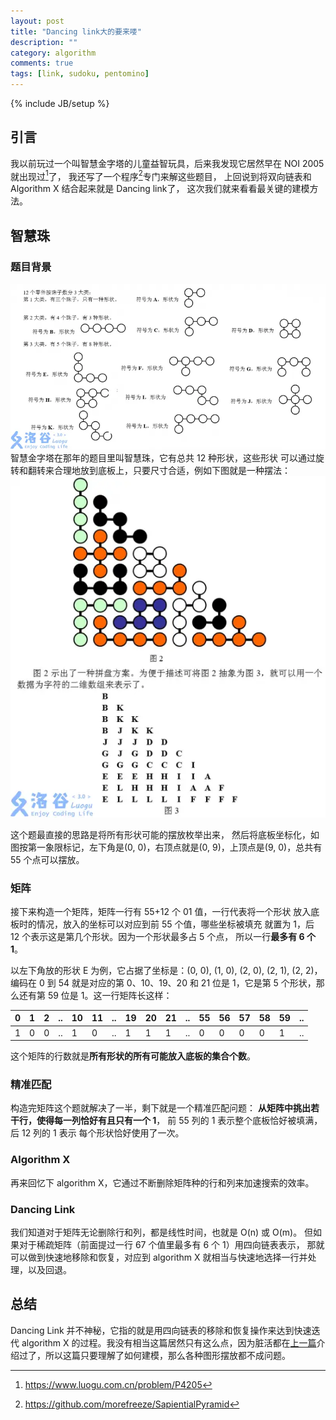 ```yaml
---
layout: post
title: "Dancing link大的要来喽"
description: ""
category: algorithm
comments: true
tags: [link, sudoku, pentomino]
---
```


{% include JB/setup %}


## 引言
我以前玩过一个叫智慧金字塔的儿童益智玩具，后来我发现它居然早在 NOI 2005 就出现过[^1]了，
我还写了一个程序[^2]专门来解这些题目，
上回说到将双向链表和 Algorithm X 结合起来就是 Dancing link了，
这次我们就来看看最关键的建模方法。
<!--more-->

## 智慧珠

### 题目背景
![alt text](/images/dancing_shapes.png)
智慧金字塔在那年的题目里叫智慧珠，它有总共 12 种形状，这些形状
可以通过旋转和翻转来合理地放到底板上，只要尺寸合适，例如下图就是一种摆法：
![alt text](/images/dancing_solution.png)

这个题最直接的思路是将所有形状可能的摆放枚举出来，
然后将底板坐标化，如图按第一象限标记，左下角是(0, 0)，右顶点就是(0, 9)，上顶点是(9, 0)，总共有 55 个点可以摆放。

### 矩阵
接下来构造一个矩阵，矩阵一行有 55+12 个 01 值，一行代表将一个形状
放入底板时的情况，放入的坐标可以对应到前 55 个值，哪些坐标被填充
就置为 1，后 12 个表示这是第几个形状。因为一个形状最多占 5 个点，
所以一行**最多有 6 个 1**。

以左下角放的形状 E 为例，它占据了坐标是：(0, 0), (1, 0), (2, 0),
(2, 1), (2, 2)，编码在 0 到 54 就是对应的第 0、10、19、20 和 21
位是 1，它是第 5 个形状，那么还有第 59 位是 1。这一行矩阵长这样：

| 0| 1| 2|..|10|11|..|19|20|21|..|55|56|57|58|59|..|
|--|--|--|--|--|--|--|--|--|--|--|--|--|--|--|--|--|
| 1| 0| 0|..| 1| 0|..| 1| 1| 1|..| 0| 0| 0| 0| 1|..|

这个矩阵的行数就是**所有形状的所有可能放入底板的集合个数**。

### 精准匹配
构造完矩阵这个题就解决了一半，剩下就是一个精准匹配问题：
**从矩阵中挑出若干行，使得每一列恰好有且只有一个 1**，
前 55 列的 1 表示整个底板恰好被填满，后 12 列的 1 表示
每个形状恰好使用了一次。

### Algorithm X
再来回忆下 algorithm X，它通过不断删除矩阵种的行和列来加速搜索的效率。

### Dancing Link
我们知道对于矩阵无论删除行和列，都是线性时间，也就是 O(n) 或 O(m)。
但如果对于稀疏矩阵（前面提过一行 67 个值里最多有 6 个 1）用四向链表表示，
那就可以做到快速地移除和恢复，对应到 algorithm X 就相当与快速地选择一行并处理，以及回退。

## 总结
Dancing Link 并不神秘，它指的就是用四向链表的移除和恢复操作来达到快速迭代 algorithm X 的过程。我没有相当这篇居然只有这么点，因为脏活都在[上一篇][last]介绍过了，所以这篇只要理解了如何建模，那么各种图形摆放都不成问题。

[last]: /2024/07/exact-cover.html
[^1]: <https://www.luogu.com.cn/problem/P4205>
[^2]: <https://github.com/morefreeze/SapientialPyramid>

